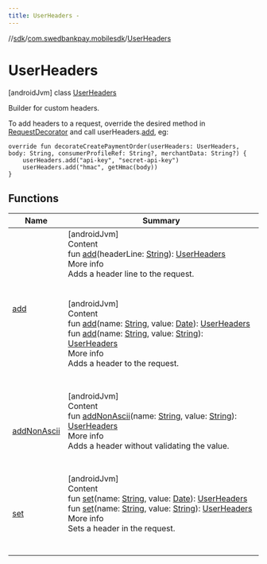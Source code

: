 ```yaml
---
title: UserHeaders -
---
```

//[sdk](../../../index)/[com.swedbankpay.mobilesdk](../index)/[UserHeaders](index)



# UserHeaders  
 [androidJvm] class [UserHeaders](index)

Builder for custom headers.



To add headers to a request, override the desired method in [RequestDecorator](../-request-decorator/index) and call userHeaders.[add](add), eg:

    override fun decorateCreatePaymentOrder(userHeaders: UserHeaders, body: String, consumerProfileRef: String?, merchantData: String?) {
        userHeaders.add("api-key", "secret-api-key")
        userHeaders.add("hmac", getHmac(body))
    }   


## Functions  
  
|  Name |  Summary | 
|---|---|
| <a name="com.swedbankpay.mobilesdk/UserHeaders/add/#kotlin.String/PointingToDeclaration/"></a>[add](add)| <a name="com.swedbankpay.mobilesdk/UserHeaders/add/#kotlin.String/PointingToDeclaration/"></a>[androidJvm]  <br>Content  <br>fun [add](add)(headerLine: [String](https://kotlinlang.org/api/latest/jvm/stdlib/kotlin/-string/index.html)): [UserHeaders](index)  <br>More info  <br>Adds a header line to the request.  <br><br><br>[androidJvm]  <br>Content  <br>fun [add](add)(name: [String](https://kotlinlang.org/api/latest/jvm/stdlib/kotlin/-string/index.html), value: [Date](https://developer.android.com/reference/kotlin/java/util/Date.html)): [UserHeaders](index)  <br>fun [add](add)(name: [String](https://kotlinlang.org/api/latest/jvm/stdlib/kotlin/-string/index.html), value: [String](https://kotlinlang.org/api/latest/jvm/stdlib/kotlin/-string/index.html)): [UserHeaders](index)  <br>More info  <br>Adds a header to the request.  <br><br><br>|
| <a name="com.swedbankpay.mobilesdk/UserHeaders/addNonAscii/#kotlin.String#kotlin.String/PointingToDeclaration/"></a>[addNonAscii](add-non-ascii)| <a name="com.swedbankpay.mobilesdk/UserHeaders/addNonAscii/#kotlin.String#kotlin.String/PointingToDeclaration/"></a>[androidJvm]  <br>Content  <br>fun [addNonAscii](add-non-ascii)(name: [String](https://kotlinlang.org/api/latest/jvm/stdlib/kotlin/-string/index.html), value: [String](https://kotlinlang.org/api/latest/jvm/stdlib/kotlin/-string/index.html)): [UserHeaders](index)  <br>More info  <br>Adds a header without validating the value.  <br><br><br>|
| <a name="com.swedbankpay.mobilesdk/UserHeaders/set/#kotlin.String#java.util.Date/PointingToDeclaration/"></a>[set](set)| <a name="com.swedbankpay.mobilesdk/UserHeaders/set/#kotlin.String#java.util.Date/PointingToDeclaration/"></a>[androidJvm]  <br>Content  <br>fun [set](set)(name: [String](https://kotlinlang.org/api/latest/jvm/stdlib/kotlin/-string/index.html), value: [Date](https://developer.android.com/reference/kotlin/java/util/Date.html)): [UserHeaders](index)  <br>fun [set](set)(name: [String](https://kotlinlang.org/api/latest/jvm/stdlib/kotlin/-string/index.html), value: [String](https://kotlinlang.org/api/latest/jvm/stdlib/kotlin/-string/index.html)): [UserHeaders](index)  <br>More info  <br>Sets a header in the request.  <br><br><br>|

